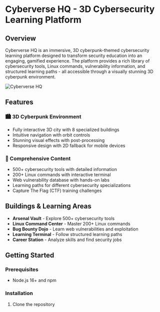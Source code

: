 # Cyberverse HQ - 3D Cybersecurity Learning Platform

## Overview

Cyberverse HQ is an immersive, 3D cyberpunk-themed cybersecurity learning platform designed to transform security education into an engaging, gamified experience. The platform provides a rich library of cybersecurity tools, Linux commands, vulnerability information, and structured learning paths - all accessible through a visually stunning 3D cyberpunk environment.

![Cyberverse HQ](https://example.com/screenshot.png)

## Features

### 🏙️ 3D Cyberpunk Environment
- Fully interactive 3D city with 8 specialized buildings
- Intuitive navigation with orbit controls
- Stunning visual effects with post-processing
- Responsive design with 2D fallback for mobile devices

### 🧰 Comprehensive Content
- 500+ cybersecurity tools with detailed information
- 200+ Linux commands with interactive terminal
- Web vulnerability database with hands-on labs
- Learning paths for different cybersecurity specializations
- Capture The Flag (CTF) training challenges

## Buildings & Learning Areas

- **Arsenal Vault** - Explore 500+ cybersecurity tools
- **Linux Command Center** - Master 200+ Linux commands
- **Bug Bounty Dojo** - Learn web vulnerabilities and exploitation
- **Learning Terminal** - Follow structured learning paths
- **Career Station** - Analyze skills and find security jobs

## Getting Started

### Prerequisites
- Node.js 16+ and npm

### Installation
1. Clone the repository
